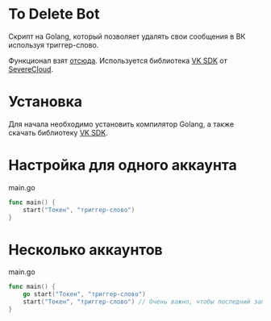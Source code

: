 # To Delete Bot
Скрипт на Golang, который позволяет удалять свои сообщения в ВК используя триггер-слово.

Функционал взят [отсюда](https://github.com/P2LOVE/VK-UserSide-Bot).
Используется библиотека [VK SDK](https://github.com/SevereCloud/vksdk) от [SevereCloud](https://github.com/SevereCloud).

# Установка

Для начала необходимо установить компилятор Golang, а также скачать библиотеку [VK SDK](https://github.com/SevereCloud/vksdk).

# Настройка для одного аккаунта

main.go
```go
func main() {
	start("Токен", "триггер-слово")
}
```

# Несколько аккаунтов

main.go
```go
func main() {
	go start("Токен", "триггер-слово")
	start("Токен", "триггер-слово") // Очень важно, чтобы последний запуск был без слова "go"
}
```
